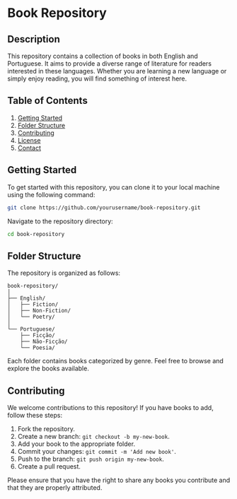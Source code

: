 
# Book Repository

## Description

This repository contains a collection of books in both English and Portuguese. It aims to provide a diverse range of literature for readers interested in these languages. Whether you are learning a new language or simply enjoy reading, you will find something of interest here.

## Table of Contents

1. [Getting Started](#getting-started)
2. [Folder Structure](#folder-structure)
3. [Contributing](#contributing)
4. [License](#license)
5. [Contact](#contact)

## Getting Started

To get started with this repository, you can clone it to your local machine using the following command:

```bash
git clone https://github.com/yourusername/book-repository.git
```

Navigate to the repository directory:

```bash
cd book-repository
```

## Folder Structure

The repository is organized as follows:

```
book-repository/
│
├── English/
│   ├── Fiction/
│   ├── Non-Fiction/
│   └── Poetry/
│
└── Portuguese/
    ├── Ficção/
    ├── Não-Ficção/
    └── Poesia/
```

Each folder contains books categorized by genre. Feel free to browse and explore the books available.

## Contributing

We welcome contributions to this repository! If you have books to add, follow these steps:

1. Fork the repository.
2. Create a new branch: `git checkout -b my-new-book`.
3. Add your book to the appropriate folder.
4. Commit your changes: `git commit -m 'Add new book'`.
5. Push to the branch: `git push origin my-new-book`.
6. Create a pull request.

Please ensure that you have the right to share any books you contribute and that they are properly attributed.

